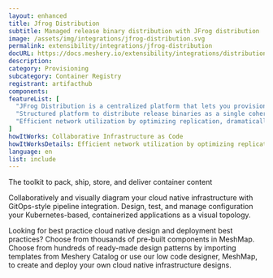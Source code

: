 ```yaml
---
layout: enhanced
title: Jfrog Distribution
subtitle: Managed release binary distribution with JFrog distribution
image: /assets/img/integrations/jfrog-distribution.svg
permalink: extensibility/integrations/jfrog-distribution
docURL: https://docs.meshery.io/extensibility/integrations/distribution
description: 
category: Provisioning
subcategory: Container Registry
registrant: artifacthub
components: 
featureList: [
  "JFrog Distribution is a centralized platform that lets you provision software release distribution",
  "Structured platform to distribute release binaries as a single coherent release bundle.",
  "Efficient network utilization by optimizing replication, dramatically reducing network load and release bundle synchronization time from source Artifactory to target instance or Edge node."
]
howItWorks: Collaborative Infrastructure as Code
howItWorksDetails: Efficient network utilization by optimizing replication, dramatically reducing network load and release bundle synchronization time from source Artifactory to target instance or Edge node.
language: en
list: include
---
```

<p>
The toolkit to pack, ship, store, and deliver container content
</p>
<p>
    Collaboratively and visually diagram your cloud native infrastructure with GitOps-style pipeline integration. Design, test, and manage configuration your Kubernetes-based, containerized applications as a visual topology.
</p>
<p>
    Looking for best practice cloud native design and deployment best practices? Choose from thousands of pre-built components in MeshMap. Choose from hundreds of ready-made design patterns by importing templates from Meshery Catalog or use our low code designer, MeshMap, to create and deploy your own cloud native infrastructure designs.
</p>
